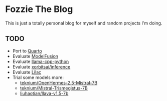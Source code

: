 # Fozzie The Blog

This is just a totally personal blog for myself and random projects I'm doing.

## TODO

* Port to [Quarto](https://quarto.org/docs/websites/)
* Evaluate [ModelFusion](https://modelfusion.dev/guide/)
* Evaluate [llama-cpp-python](https://github.com/abetlen/llama-cpp-python)
* Evaluate [xorbitsai/inference](https://github.com/xorbitsai/inference)
* Evaluate [Lilac](https://lilacml.com/)
* Trial some models more:
  * [teknium/OpenHermes-2.5-Mistral-7B](https://huggingface.co/teknium/OpenHermes-2.5-Mistral-7B)
  * [teknium/Mistral-Trismegistus-7B](https://huggingface.co/teknium/Mistral-Trismegistus-7B)
  * [liuhaotian/llava-v1.5-7b](https://huggingface.co/liuhaotian/llava-v1.5-7b)
